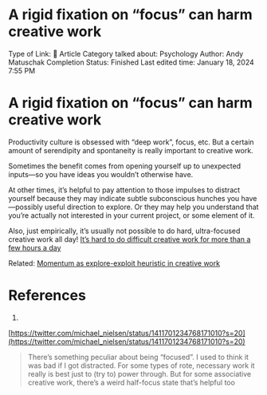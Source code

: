 # A rigid fixation on “focus” can harm creative work

Type of Link: 📝 Article
Category talked about: Psychology
Author: Andy Matuschak
Completion Status: Finished
Last edited time: January 18, 2024 7:55 PM

# **A rigid fixation on “focus” can harm creative work**

Productivity culture is obsessed with “deep work”, focus, etc. But a certain amount of serendipity and spontaneity is really important to creative work.

Sometimes the benefit comes from opening yourself up to unexpected inputs—so you have ideas you wouldn’t otherwise have.

At other times, it’s helpful to pay attention to those impulses to distract yourself because they may indicate subtle subconscious hunches you have—possibly useful direction to explore. Or they may help you understand that you’re actually not interested in your current project, or some element of it.

Also, just empirically, it’s usually not possible to do hard, ultra-focused creative work all day! [It’s hard to do difficult creative work for more than a few hours a day](It’s%20hard%20to%20do%20difficult%20creative%20work%20for%20more%20than%20a%20few%20hours%20a%20day.md) 

Related: [Momentum as explore-exploit heuristic in creative work](Momentum%20as%20explore-exploit%20heuristic%20in%20creative%20work.md)

# References

1. 

[https://twitter.com/michael_nielsen/status/1411701234768171010?s=20](https://twitter.com/michael_nielsen/status/1411701234768171010?s=20)

> There’s something peculiar about being “focused”. I used to think it was bad if I got distracted. For some types of rote, necessary work it really is best just to (try to) power through. But for some associative creative work, there’s a weird half-focus state that’s helpful too
>